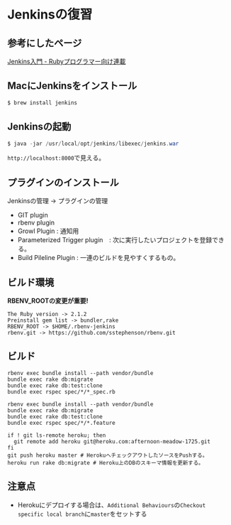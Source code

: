 Jenkinsの復習
============

参考にしたページ
--------

[Jenkins入門 - Rubyプログラマー向け連載](http://www.buildinsider.net/enterprise/jenkins)

MacにJenkinsをインストール
----------------------
```Bash
$ brew install jenkins
```

Jenkinsの起動
------------
```java
$ java -jar /usr/local/opt/jenkins/libexec/jenkins.war
```
`http://localhost:8000`で見える。

プラグインのインストール
-------------------
Jenkinsの管理 -> プラグインの管理

- GIT plugin
- rbenv plugin
- Growl Plugin : 通知用
- Parameterized Trigger plugin　: 次に実行したいプロジェクトを登録できる。
- Build Pileline Plugin : 一連のビルドを見やすくするもの。


ビルド環境
--------
**RBENV_ROOTの変更が重要!**

```sh:rbenv_build_wrapper
The Ruby version -> 2.1.2
Preinstall gem list -> bundler,rake
RBENV_ROOT -> $HOME/.rbenv-jenkins
rbenv.git -> https://github.com/sstephenson/rbenv.git
```

ビルド 
-----

```sh:シェルの実行（単体テスト用）
rbenv exec bundle install --path vendor/bundle
bundle exec rake db:migrate
bundle exec rake db:test:clone
bundle exec rspec spec/*/*_spec.rb
````

```sh:シェルの実行（結合テスト用）
rbenv exec bundle install --path vendor/bundle
bundle exec rake db:migrate
bundle exec rake db:test:clone
bundle exec rspec spec/*/*.feature
````

```sh:シェルの実行（デプロイテスト用）
if ! git ls-remote heroku; then
  git remote add heroku git@heroku.com:afternoon-meadow-1725.git
fi
git push heroku master # HerokuへチェックアウトしたソースをPushする。
heroku run rake db:migrate # Heroku上のDBのスキーマ情報を更新する。

````

注意点
-----

- Herokuにデプロイする場合は、`Additional Behaviours`の`Checkout specific local branch`に`master`をセットする


